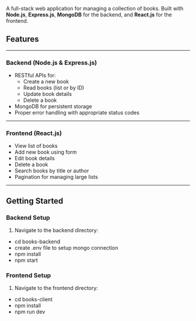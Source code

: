A full-stack web application for managing a collection of books. Built with **Node.js**, **Express.js**, **MongoDB** for the backend, and **React.js** for the frontend.

## Features

---

### Backend (Node.js & Express.js)

- RESTful APIs for:
  - Create a new book
  - Read books (list or by ID)
  - Update book details
  - Delete a book
- MongoDB for persistent storage
- Proper error handling with appropriate status codes

---

###  Frontend (React.js)

- View list of books
- Add new book using form
- Edit book details
- Delete a book
- Search books by title or author
- Pagination for managing large lists

---

##  Getting Started

###  Backend Setup

1. Navigate to the backend directory:
- cd books-backend
- create .env file to setup mongo connection
- npm install
- npm start

###  Frontend Setup

1. Navigate to the frontend directory:
- cd books-client
- npm install
- npm run dev
